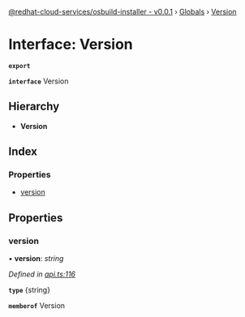 [@redhat-cloud-services/osbuild-installer - v0.0.1](../README.md) › [Globals](../globals.md) › [Version](version.md)

# Interface: Version

**`export`** 

**`interface`** Version

## Hierarchy

* **Version**

## Index

### Properties

* [version](version.md#version)

## Properties

###  version

• **version**: *string*

*Defined in [api.ts:116](https://github.com/Gundersanne/javascript-clients/blob/master/packages/osbuild-installer/api.ts#L116)*

**`type`** {string}

**`memberof`** Version

